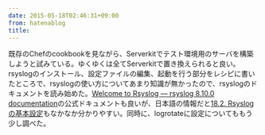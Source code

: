 ```yaml
---
date: 2015-05-18T02:46:31+09:00
from: hatenablog
title: 
---
```


<p>既存のChefのcookbookを見ながら、Serverkitでテスト環境用のサーバを構築しようと試みている。ゆくゆくは全てServerkitで置き換えられると良い。rsyslogのインストール、設定ファイルの編集、起動を行う部分をレシピに書いたところで、rsyslogの使い方についてあまり知識が無かったので、rsyslogのドキュメントを読み始めた。<a href="http://www.rsyslog.com/doc/master/index.html">Welcome to Rsyslog — rsyslog 8.10.0 documentation</a>の公式ドキュメントも良いが、日本語の情報だと<a href="https://access.redhat.com/documentation/ja-JP/Red_Hat_Enterprise_Linux/7/html/System_Administrators_Guide/s1-basic_configuration_of_rsyslog.html">18.2. Rsyslog の基本設定</a>もなかなか分かりやすい。同時に、logrotateに設定についてももう少し調べた。</p>

